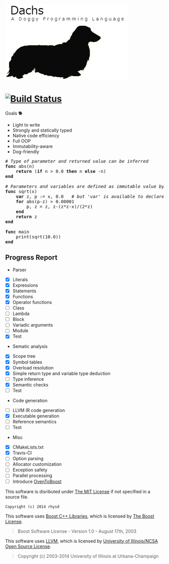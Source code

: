 ![Dachs Programming Language](misc/dachs-logo.jpg)

[![Build Status](https://travis-ci.org/rhysd/Dachs.svg?branch=master)](https://travis-ci.org/rhysd/Dachs)
=========================================================================================================

Goals :dog2:
- Light to write
- Strongly and statically typed
- Native code efficiency
- Full OOP
- Immutability-aware
- Dog-friendly

<pre>
<i># Type of parameter and returned value can be inferred</i>
<b>func</b> abs(n)
    <b>return</b> (<b>if</b> n > 0.0 <b>then</b> n <b>else</b> -n)
<b>end</b>

<i># Parameters and variables are defined as immutable value by default</i>
<b>func</b> sqrt(x)
    <b>var</b> z, p := x, 0.0   <i># but 'var' is available to declare a mutable variable</i>
    <b>for</b> abs(p-z) > 0.00001
        p, z = z, z-(z*z-x)/(2*z)
    <b>end</b>
    <b>return</b> z
<b>end</b>

<b>func</b> main
    print(sqrt(10.0))
<b>end</b>
</pre>

<!--
# Type of parameter and returned value can be inferred
func abs(n)
    return (if n > 0.0 then n else -n)
end

# Parameters and variables are defined as immutable value by default
func sqrt(x)
    var z, p := x, 0.0   # but 'var' is available to declare a mutable variable
    for abs(p-z) > 0.00001
        p, z = z, z-(z*z-x)/(2*z)
    end
    return z
end

func main
    print(sqrt(10.0))
end
-->

## Progress Report

-  Parser
  - [x] Literals
  - [x] Expressions
  - [x] Statements
  - [x] Functions
  - [x] Operator functions
  - [ ] Class
  - [ ] Lambda
  - [ ] Block
  - [ ] Variadic arguments
  - [ ] Module
  - [x] Test

-  Sematic analysis
  - [x] Scope tree
  - [x] Symbol tables
  - [x] Overload resolution
  - [x] Simple return type and variable type deduction
  - [ ] Type inference
  - [x] Semantic checks
  - [ ] Test

-  Code generation
  - [ ] LLVM IR code generation
  - [x] Executable generation
  - [ ] Reference semantics
  - [ ] Test

-  Misc
  - [x] CMakeLists.txt
  - [x] Travis-CI
  - [ ] Option parsing
  - [ ] Allocator customization
  - [ ] Exception safety
  - [ ] Parallel processing
  - [ ] Introduce [OvenToBoost](https://github.com/faithandbrave/OvenToBoost)

This software is disributed under [The MIT License](http://opensource.org/licenses/MIT) if not specified in a source file.

    Copyright (c) 2014 rhysd

This software uses [Boost C++ Libraries](http://www.boost.org/), which is licensed by [The Boost License](http://www.boost.org/users/license.html).

> Boost Software License - Version 1.0 - August 17th, 2003

This software uses [LLVM](http://llvm.org/), which is licensed by [University of Illinois/NCSA Open Source License](http://opensource.org/licenses/UoI-NCSA.php).

> Copyright (c) 2003-2014 University of Illinois at Urbana-Champaign
